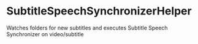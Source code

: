 # SubtitleSpeechSynchronizerHelper
Watches folders for new subtitles and executes Subtitle Speech Synchronizer on video/subtitle
